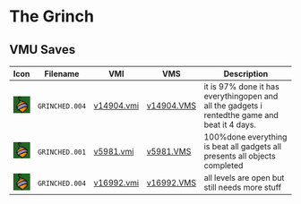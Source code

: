 # The Grinch

## VMU Saves

| Icon | Filename | VMI | VMS | Description |
|------|----------|-----|-----|-------------|
| ![The Grinch](../icons/GRINCHED.004.GIF) | `GRINCHED.004` | [v14904.vmi](v14904.vmi) | [v14904.VMS](v14904.VMS) | it is 97% done it has everythingopen and all the gadgets i rentedthe game and beat it 4 days.  |
| ![The Grinch](../icons/GRINCHED.001.GIF) | `GRINCHED.001` | [v5981.vmi](v5981.vmi) | [v5981.VMS](v5981.VMS) | 100%done everything is beat all gadgets all presents all objects completed  |
| ![The Grinch](../icons/GRINCHED.004.GIF) | `GRINCHED.004` | [v16992.vmi](v16992.vmi) | [v16992.VMS](v16992.VMS) | all levels are open but still needs more stuff  |
